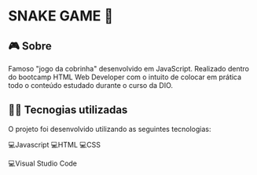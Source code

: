 # SNAKE GAME 🐍

## 🎮️ Sobre
Famoso "jogo da cobrinha" desenvolvido em JavaScript. Realizado dentro do bootcamp HTML Web Developer com o intuito de colocar em prática todo o conteúdo estudado durante o curso da DIO.

## 👨‍💻️ Tecnogias utilizadas
O projeto foi desenvolvido utilizando as seguintes tecnologias:

💻️Javascript 
💻️HTML
💻️CSS

💻️Visual Studio Code

